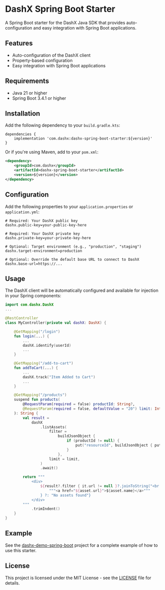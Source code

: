 # DashX Spring Boot Starter

A Spring Boot starter for the DashX Java SDK that provides auto-configuration and easy integration with Spring Boot applications.

## Features

- Auto-configuration of the DashX client
- Property-based configuration
- Easy integration with Spring Boot applications

## Requirements

- Java 21 or higher
- Spring Boot 3.4.1 or higher

## Installation

Add the following dependency to your `build.gradle.kts`:

```
dependencies {
    implementation 'com.dashx:dashx-spring-boot-starter:${version}'
}
```

Or if you're using Maven, add to your `pom.xml`:

```xml
<dependency>
    <groupId>com.dashx</groupId>
    <artifactId>dashx-spring-boot-starter</artifactId>
    <version>${version}</version>
</dependency>
```

## Configuration

Add the following properties to your `application.properties` or `application.yml`:

```properties
# Required: Your DashX public key
dashx.public-key=your-public-key-here

# Required: Your DashX private key
dashx.private-key=your-private-key-here

# Optional: Target environment (e.g., "production", "staging")
dashx.target-environment=production

# Optional: Override the default base URL to connect to DashX
dashx.base-url=https://...
```

## Usage

The DashX client will be automatically configured and available for injection in your Spring components:

```kotlin
import com.dashx.DashX
...

@RestController
class MyController(private val dashX: DashX) {

    @GetMapping("/login")
    fun login(...) {
        ...
        dashX.identify(userId)
        ...
    }

    @GetMapping("/add-to-cart")
    fun addToCart(...) {
        ...
        dashX.track("Item Added to Cart")
        ...
    }

    @GetMapping("/products")
    suspend fun products(
        @RequestParam(required = false) productId: String?,
        @RequestParam(required = false, defaultValue = "20") limit: Int
    ): String {
        val result =
            dashX
                .listAssets(
                    filter =
                        buildJsonObject {
                            if (productId != null) {
                                put("resourceId", buildJsonObject { put("eq", productId) })
                            }
                        },
                    limit = limit,
                )
                .await()

        return """
            <div>
                ${result?.filter { it.url != null }?.joinToString("<br />") { asset ->
                    """<a href="${asset.url}">${asset.name}</a>"""
                } ?: "No assets found"}
            </div>
        """
            .trimIndent()
    }
}
```

## Example

See the [dashx-demo-spring-boot](../dashx-demo-spring-boot) project for a complete example of how to use this starter.

## License

This project is licensed under the MIT License - see the [LICENSE](../LICENSE) file for details.
